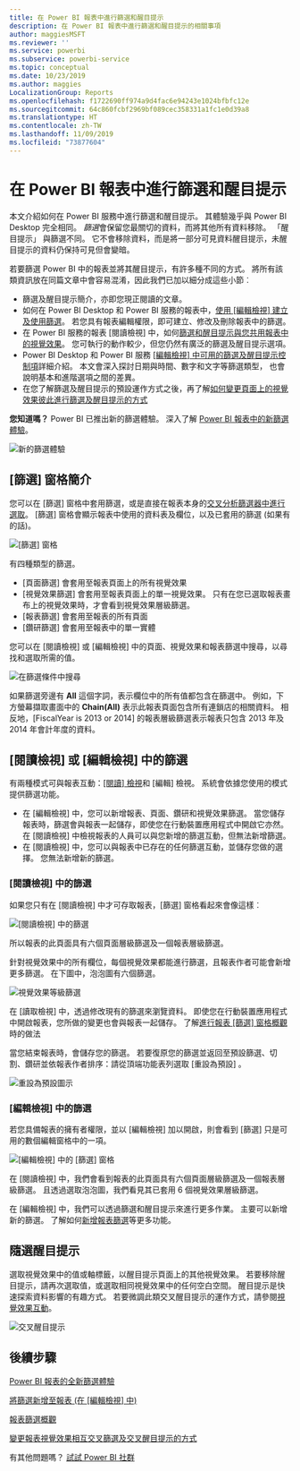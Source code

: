 ```yaml
---
title: 在 Power BI 報表中進行篩選和醒目提示
description: 在 Power BI 報表中進行篩選和醒目提示的相關事項
author: maggiesMSFT
ms.reviewer: ''
ms.service: powerbi
ms.subservice: powerbi-service
ms.topic: conceptual
ms.date: 10/23/2019
ms.author: maggies
LocalizationGroup: Reports
ms.openlocfilehash: f1722690ff974a9d4fac6e94243e1024bfbfc12e
ms.sourcegitcommit: 64c860fcbf2969bf089cec358331a1fc1e0d39a8
ms.translationtype: HT
ms.contentlocale: zh-TW
ms.lasthandoff: 11/09/2019
ms.locfileid: "73877604"
---
```

# <a name="filters-and-highlighting-in-power-bi-reports"></a>在 Power BI 報表中進行篩選和醒目提示
 本文介紹如何在 Power BI 服務中進行篩選和醒目提示。 其體驗幾乎與 Power BI Desktop 完全相同。 *篩選*會保留您最關切的資料，而將其他所有資料移除。 「醒目提示」  與篩選不同。 它不會移除資料，而是將一部分可見資料醒目提示，未醒目提示的資料仍保持可見但會變暗。

若要篩選 Power BI 中的報表並將其醒目提示，有許多種不同的方式。 將所有該類資訊放在同篇文章中會容易混淆，因此我們已加以細分成這些小節︰

* 篩選及醒目提示簡介，亦即您現正閱讀的文章。
* 如何在 Power BI Desktop 和 Power BI 服務的報表中，[使用 [編輯檢視] 建立及使用篩選](power-bi-report-add-filter.md)。 若您具有報表編輯權限，即可建立、修改及刪除報表中的篩選。
* 在 Power BI 服務的報表 [閱讀檢視] 中，如何[篩選和醒目提示與您共用報表中的視覺效果](consumer/end-user-interactions.md)。 您可執行的動作較少，但您仍然有廣泛的篩選及醒目提示選項。  
* Power BI Desktop 和 Power BI 服務 [[編輯檢視] 中可用的篩選及醒目提示控制項](power-bi-report-add-filter.md)詳細介紹。 本文會深入探討日期與時間、數字和文字等篩選類型， 也會說明基本和進階選項之間的差異。
* 在您了解篩選及醒目提示的預設運作方式之後，再了解[如何變更頁面上的視覺效果彼此進行篩選及醒目提示的方式](service-reports-visual-interactions.md)

**您知道嗎？** Power BI 已推出新的篩選體驗。 深入了解 [Power BI 報表中的新篩選體驗](power-bi-report-filter.md)。

![新的篩選體驗](media/power-bi-reports-filters-and-highlighting/power-bi-filter-reading.png)


## <a name="intro-to-the-filters-pane"></a>[篩選] 窗格簡介

您可以在 [篩選]  窗格中套用篩選，或是直接在報表本身的[交叉分析篩選器中進行選取](visuals/power-bi-visualization-slicers.md)。 [篩選] 窗格會顯示報表中使用的資料表及欄位，以及已套用的篩選 (如果有的話)。 

![[篩選] 窗格](media/power-bi-reports-filters-and-highlighting/power-bi-add-filter-reading-view.png)

有四種類型的篩選。

- [頁面篩選]  會套用至報表頁面上的所有視覺效果     
- [視覺效果篩選]  會套用至報表頁面上的單一視覺效果。 只有在您已選取報表畫布上的視覺效果時，才會看到視覺效果層級篩選。    
- [報表篩選]  會套用至報表的所有頁面    
- [鑽研篩選]  會套用至報表中的單一實體    

您可以在 [閱讀檢視] 或 [編輯檢視] 中的頁面、視覺效果和報表篩選中搜尋，以尋找和選取所需的值。 

![在篩選條件中搜尋](media/power-bi-reports-filters-and-highlighting/power-bi-search-filter.png)

如果篩選旁邊有 **All** 這個字詞，表示欄位中的所有值都包含在篩選中。  例如，下方螢幕擷取畫面中的 **Chain(All)** 表示此報表頁面包含所有連鎖店的相關資料。  相反地，[FiscalYear is 2013 or 2014]  的報表層級篩選表示報表只包含 2013 年及 2014 年會計年度的資料。

## <a name="filters-in-reading-or-editing-view"></a>[閱讀檢視] 或 [編輯檢視] 中的篩選
有兩種模式可與報表互動：[[閱讀] 檢視](consumer/end-user-reading-view.md)和 [編輯] 檢視。 系統會依據您使用的模式提供篩選功能。

* 在 [編輯檢視] 中，您可以新增報表、頁面、鑽研和視覺效果篩選。 當您儲存報表時，篩選會與報表一起儲存，即使您在行動裝置應用程式中開啟它亦然。 在 [閱讀檢視] 中檢視報表的人員可以與您新增的篩選互動，但無法新增篩選。
* 在 [閱讀檢視] 中，您可以與報表中已存在的任何篩選互動，並儲存您做的選擇。 您無法新增新的篩選。

### <a name="filters-in-reading-view"></a>[閱讀檢視] 中的篩選
如果您只有在 [閱讀檢視] 中才可存取報表，[篩選] 窗格看起來會像這樣︰

![[閱讀檢視] 中的篩選](media/power-bi-reports-filters-and-highlighting/power-bi-filter-reading-view.png)

所以報表的此頁面具有六個頁面層級篩選及一個報表層級篩選。

針對視覺效果中的所有欄位，每個視覺效果都能進行篩選，且報表作者可能會新增更多篩選。 在下圖中，泡泡圖有六個篩選。

![視覺效果等級篩選](media/power-bi-reports-filters-and-highlighting/power-bi-filter-visual-level.png)

在 [讀取檢視] 中，透過修改現有的篩選來瀏覽資料。 即使您在行動裝置應用程式中開啟報表，您所做的變更也會與報表一起儲存。 了解[進行報表 [篩選] 窗格概觀](consumer/end-user-report-filter.md)時的做法

當您結束報表時，會儲存您的篩選。 若要復原您的篩選並返回至預設篩選、切割、鑽研並依報表作者排序：請從頂端功能表列選取 [重設為預設]  。

![重設為預設圖示](media/power-bi-reports-filters-and-highlighting/power-bi-reset-to-default.png)

### <a name="filters-in-editing-view"></a>[編輯檢視] 中的篩選
若您具備報表的擁有者權限，並以 [編輯檢視] 加以開啟，則會看到 [篩選]  只是可用的數個編輯窗格中的一項。

![[編輯檢視] 中的 [篩選] 窗格](media/power-bi-reports-filters-and-highlighting/power-bi-add-filter-editing-view.png)

在 [閱讀檢視] 中，我們會看到報表的此頁面具有六個頁面層級篩選及一個報表層級篩選。 且透過選取泡泡圖，我們看見其已套用 6 個視覺效果層級篩選。

在 [編輯檢視] 中，我們可以透過篩選和醒目提示來進行更多作業。 主要可以新增新的篩選。 了解如何[新增報表篩選](power-bi-report-add-filter.md)等更多功能。

## <a name="ad-hoc-highlighting"></a>隨選醒目提示
選取視覺效果中的值或軸標籤，以醒目提示頁面上的其他視覺效果。 若要移除醒目提示，請再次選取值，或選取相同視覺效果中的任何空白空間。 醒目提示是快速探索資料影響的有趣方式。 若要微調此類交叉醒目提示的運作方式，請參閱[視覺效果互動](service-reports-visual-interactions.md)。

![交叉醒目提示](media/power-bi-reports-filters-and-highlighting/power-bi-adhoc-filter.gif)


## <a name="next-steps"></a>後續步驟

[Power BI 報表的全新篩選體驗](power-bi-report-filter.md)

[將篩選新增至報表 (在 [編輯檢視] 中)](power-bi-report-add-filter.md)

[報表篩選概觀](consumer/end-user-report-filter.md)

[變更報表視覺效果相互交叉篩選及交叉醒目提示的方式](consumer/end-user-interactions.md)

有其他問題嗎？ [試試 Power BI 社群](https://community.powerbi.com/)

